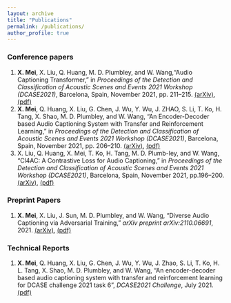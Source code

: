 ```yaml
---
layout: archive
title: "Publications"
permalink: /publications/
author_profile: true
---
```


### Conference papers
1. **X. Mei**, X. Liu, Q. Huang, M. D. Plumbley, and W. Wang,“Audio Captioning Transformer,” in *Proceedings of the Detection and Classification of Acoustic Scenes  and Events 2021 Workshop (DCASE2021)*, Barcelona, Spain, November 2021, pp. 211–215. [(arXiv)](https://arxiv.org/abs/2107.09817), [(pdf)](/files/audio_captioning_transformer.pdf)
2. **X. Mei**, Q. Huang, X. Liu, G. Chen, J. Wu, Y. Wu, J. ZHAO, S. Li, T. Ko, H. Tang, X. Shao, M. D. Plumbley, and W. Wang, “An Encoder-Decoder based Audio Captioning System with Transfer and Reinforcement Learning,” in *Proceedings of the Detection and Classification of Acoustic Scenes and Events 2021 Workshop  (DCASE2021)*, Barcelona, Spain, November 2021, pp. 206–210. [(arXiv)](https://arxiv.org/abs/2108.02752), [(pdf)](/files/audio_captioning_with_transfer_and_reinforcement_learning.pdf)
3. X. Liu, Q. Huang, X. Mei, T. Ko, H. Tang, M. D. Plumb-ley, and W. Wang, “Cl4AC: A Contrastive Loss for Audio Captioning,” in *Proceedings of the Detection and Classification of Acoustic Scenes and Events 2021 Workshop (DCASE2021)*, Barcelona, Spain, November 2021, pp.196–200. [(arXiv)](https://arxiv.org/abs/2107.09990), [(pdf)](/files/CL4AC-A_CONTRASTIVE_LOSS_FOR_AUDIO_CAPTIONING.pdf)


### Preprint Papers
1. **X. Mei**, X. Liu, J. Sun, M. D. Plumbley, and W. Wang, “Diverse Audio Captioning via Adversarial Training,” *arXiv preprint arXiv:2110.06691*, 2021. [(arXiv)](https://arxiv.org/abs/2110.06691),  [(pdf)](/files/ICASSP_Diverse_AC.pdf)

### Technical Reports
1. **X. Mei**, Q. Huang, X. Liu, G. Chen, J. Wu, Y. Wu, J. Zhao, S. Li, T. Ko, H. L. Tang, X. Shao, M. D. Plumbley, and W. Wang, “An encoder-decoder based audio captioning system with transfer and reinforcement learning for DCASE challenge 2021 task 6”, *DCASE2021 Challenge*, July 2021. [(pdf)](/files/2021_DCASE_Task6_audio_captioning.pdf)
